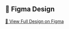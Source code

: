 ## 🎨 Figma Design
[🔗 View Full Design on Figma]([https://www.figma.com/file/your-figma-id/your-project-name](https://www.figma.com/design/SKbDCb9zVZyGUOSR6QECSy/Untitled?node-id=0-1&t=Wp5oVz4qJLL2X9CD-1))
